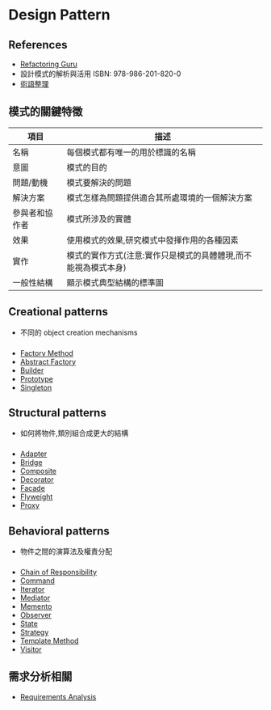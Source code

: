 # Design Pattern

## References

- [Refactoring Guru](https://refactoring.guru/design-patterns)
- 設計模式的解析與活用 ISBN: 978-986-201-820-0
- [術語整理](./Terms.md)

## 模式的關鍵特徵

| 項目      | 描述 |
| -------- | ------- |
| 名稱  | 每個模式都有唯一的用於標識的名稱 |
| 意圖 | 模式的目的 |
| 問題/動機         | 模式要解決的問題 |
| 解決方案      | 模式怎樣為問題提供適合其所處環境的一個解決方案 | 
| 參與者和協作者 | 模式所涉及的實體 |  
| 效果         | 使用模式的效果,研究模式中發揮作用的各種因素 | 
| 實作         | 模式的實作方式(注意:實作只是模式的具體體現,而不能視為模式本身) | 
| 一般性結構    | 顯示模式典型結構的標準圖 |


## Creational patterns

- 不同的 object creation mechanisms

### 

- [Factory Method](CreationalPatterns/FactoryMethod.md)
- [Abstract Factory]()
- [Builder]()
- [Prototype]()
- [Singleton]()

## Structural patterns

- 如何將物件,類別組合成更大的結構

### 

- [Adapter](StructuralPatterns/Adapter.md)
- [Bridge](StructuralPatterns/Bridge.md)
- [Composite](StructuralPatterns/Composite.md)
- [Decorator]()
- [Facade](StructuralPatterns/Facade.md)
- [Flyweight]()
- [Proxy]()

## Behavioral patterns

- 物件之間的演算法及權責分配

### 

- [Chain of Responsibility]()
- [Command](BehavioralPatterns/Command.md)
- [Iterator]()
- [Mediator]()
- [Memento]()
- [Observer]()
- [State]()
- [Strategy](BehavioralPatterns/Strategy.md)
- [Template Method]()
- [Visitor]()

## 需求分析相關

- [Requirements Analysis](./RequirementsAnalysis.md)